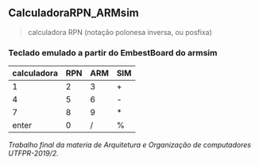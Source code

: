 ## CalculadoraRPN_ARMsim
> calculadora RPN (notação polonesa inversa, ou posfixa)

### Teclado emulado a partir do EmbestBoard do armsim


|calculadora|RPN|ARM|SIM|
|-------|---|---|---|
| 1     | 2 | 3 | + |
| 4     | 5 | 6 | - |
| 7     | 8 | 9 | * |
| enter | 0 | / | % |


*Trabalho final da materia de Arquitetura e Organização de computadores UTFPR-2019/2.*
